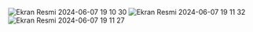 ![Ekran Resmi 2024-06-07 19 10 30](https://github.com/efekangvndk/Map-Of-The-Forgetful/assets/76440360/4f5c0da0-aa1f-47ea-a714-a97c5fd72caf)
![Ekran Resmi 2024-06-07 19 11 32](https://github.com/efekangvndk/Map-Of-The-Forgetful/assets/76440360/8016c31f-175a-4419-bb65-22706c944e69)
![Ekran Resmi 2024-06-07 19 11 27](https://github.com/efekangvndk/Map-Of-The-Forgetful/assets/76440360/9ac60fc1-3ab5-468e-a9b4-2a15fa95afa0)
